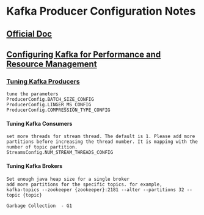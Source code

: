 # Kafka Producer Configuration Notes

## [Official Doc](http://kafka.apache.org/0110/documentation/#producerconfigs)

## [Configuring Kafka for Performance and Resource Management](https://www.cloudera.com/documentation/kafka/latest/topics/kafka_performance.html)

### [Tuning Kafka Producers](https://www.cloudera.com/documentation/kafka/latest/topics/kafka_performance.html#kafka_performance_tuning_producers)
    tune the parameters
    ProducerConfig.BATCH_SIZE_CONFIG
    ProducerConfig.LINGER_MS_CONFIG
    ProducerConfig.COMPRESSION_TYPE_CONFIG
#### Tuning Kafka Consumers
    set more threads for stream thread. The default is 1. Please add more partitions before increasing the thread number. It is mapping with the number of topic partition.
    StreamsConfig.NUM_STREAM_THREADS_CONFIG

#### Tuning Kafka Brokers
    Set enough java heap size for a single broker 
    add more partitions for the specific topics. for example, 
    kafka-topics --zookeeper {zookeeper}:2181 --alter --partitions 32 --topic {topic} 
 
    Garbage Collection  - G1
    

